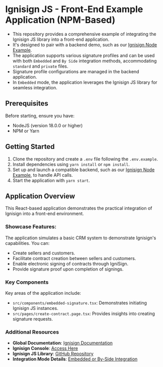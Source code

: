 # Ignisign JS - Front-End Example Application (NPM-Based)

- This repository provides a comprehensive example of integrating the Ignisign JS library into a front-end application. 
- It's designed to pair with a backend demo, such as our [Ignisign Node Example](https://github.com/ignisign/ignisign-examples/tree/main/ignisign-node). 
- The application supports various signature profiles and can be used with both `Embedded` and `By Side` integration methods, accommodating `standard` and `private` files. 
- Signature profile configurations are managed in the backend application.
- In `Embedded` mode, the application leverages the Ignisign JS library for seamless integration.

## Prerequisites

Before starting, ensure you have:
- NodeJS (version 18.0.0 or higher)
- NPM or Yarn

## Getting Started

1. Clone the repository and create a `.env` file following the `.env.example`.
2. Install dependencies using `yarn install` or `npm install`.
3. Set up and launch a compatible backend, such as our [Ignisign Node Example](https://github.com/ignisign/ignisign-examples/tree/main/ignisign-node), to handle API calls.
4. Start the application with `yarn start`.

## Application Overview

This React-based application demonstrates the practical integration of Ignisign into a front-end environment.

### Showcase Features:
The application simulates a basic CRM system to demonstrate Ignisign's capabilities. You can:
- Create sellers and customers.
- Facilitate contract creation between sellers and customers.
- Enable electronic signing of contracts through IgniSign.
- Provide signature proof upon completion of signings.

### Key Components

Key areas of the application include:
- `src/components/embedded-signature.tsx`: Demonstrates initiating Ignisign JS instances.
- `src/pages/create-contract.page.tsx`: Provides insights into creating signature requests.

### Additional Resources

- **Global Documentation**: [Ignisign Documentation](https://ignisign.io/docs/core-concepts/Overview)
- **Ignisign Console**: [Access Here](https://console.ignisign.io)
- **Ignisign JS Library**: [GitHub Repository](https://github.com/ignisign/ignisign-js)
- **Integration Mode Details**: [Embedded or By-Side Integration](https://ignisign.io/docs/core-concepts/Embeded_or_By-Side_Integration)

